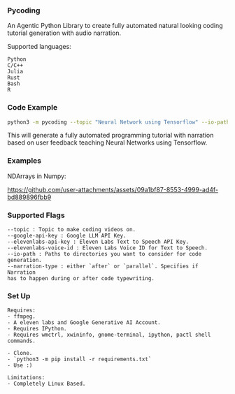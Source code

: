### Pycoding

An Agentic Python Library to create fully automated natural looking coding tutorial generation with audio narration. 

Supported languages:

```
Python
C/C++
Julia
Rust
Bash
R
```

### Code Example

```bash
python3 -m pycoding --topic "Neural Network using Tensorflow" --io-path X.csv y.csv --google-api-key YOUR_GOOGLE_API_KEY --elevenlabs-api-key YOUR_ELEVENLABS_API_KEY --elevenlabs-voice-id YOUR_ELEVENLABS_VOICE_ID
```

This will generate a fully automated programming tutorial with narration based on user feedback teaching Neural Networks using Tensorflow.

### Examples

NDArrays in Numpy:

https://github.com/user-attachments/assets/09a1bf87-8553-4999-ad4f-bd889896fbb9


### Supported Flags

```
--topic : Topic to make coding videos on.
--google-api-key : Google LLM API Key.
--elevenlabs-api-key : Eleven Labs Text to Speech API Key.
--elevenlabs-voice-id : Eleven Labs Voice ID for Text to Speech.
--io-path : Paths to directories you want to consider for code generation.
--narration-type : either `after` or `parallel`. Specifies if  Narration 
has to happen during or after code typewriting.
```

### Set Up

```
Requires:
- ffmpeg.
- A eleven labs and Google Generative AI Account.
- Requires IPython.
- Requires wmctrl, xwininfo, gnome-terminal, ipython, pactl shell commands.
```
```
- Clone.
- `python3 -m pip install -r requirements.txt`
- Use :)
```
```
Limitations:
- Completely Linux Based.
```
